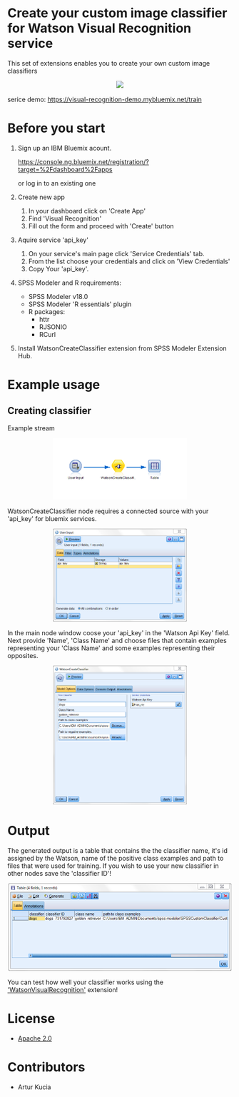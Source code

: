 # Create your custom image classifier for Watson Visual Recognition service

This set of extensions enables you to create your own custom image classifiers 

<p align="center">
  <img src="wvr.png"/ width=300px>
</p>

serice demo:
https://visual-recognition-demo.mybluemix.net/train

# Before you start

1. Sign up an IBM Bluemix acount.

	https://console.ng.bluemix.net/registration/?target=%2Fdashboard%2Fapps
	
	or log in to an existing one
	
2. Create new app
	1. In your dashboard click on 'Create App'
	2. Find 'Visual Recognition'
	3. Fill out the form and proceed with 'Create' button
	
3. Aquire service 'api_key'
	1. On your service's main page click 'Service Credentials' tab.
	2. From the list choose your credentials and click on 'View Credentials'
	3. Copy Your 'api_key'.
	

4. SPSS Modeler and R requirements:
	- SPSS Modeler v18.0
	- SPSS Modeler 'R essentials' plugin
	- R packages: 
		- httr
		- RJSONIO
		- RCurl
		
5. Install WatsonCreateClassifier extension from SPSS Modeler Extension Hub.


# Example usage
## Creating classifier

Example stream

<p align="center">
  <img src="Screenshot/stream.PNG"/ width=300px>
</p>


WatsonCreateClassifier node requires a connected source with your 'api_key' for bluemix services. 

<p align="center">
  <img src="Screenshot/input1.PNG"/ width=300px>
</p>

	
In the main node window coose your 'api_key' in the 'Watson Api Key' field. Next provide 'Name', 'Class Name' and choose files that contain examples representing your 'Class Name' and some examples representing their opposites.

<p align="center">
  <img src="Screenshot/input2.PNG"/ width=300px>
</p>
	
	
# Output

The generated output is a table that contains the the classifier name, it's id assigned by the Watson, name of the positive class examples and path to files that were used for training.
If you wish to use your new classifier in other nodes save the 'classifier ID'!



<p align="center">
  <img src="Screenshot/output.PNG"/ width=500px>
</p>

You can test how well your classifier works using the ['WatsonVisualRecognition'][2] extension!



# License
- [Apache 2.0][1]

# Contributors
- Artur Kucia

 [1]: http://www.apache.org/licenses/LICENSE-2.0.html
 [2]: https://github.com/SpssModelerExtensions/WatsonVisualRecognition
